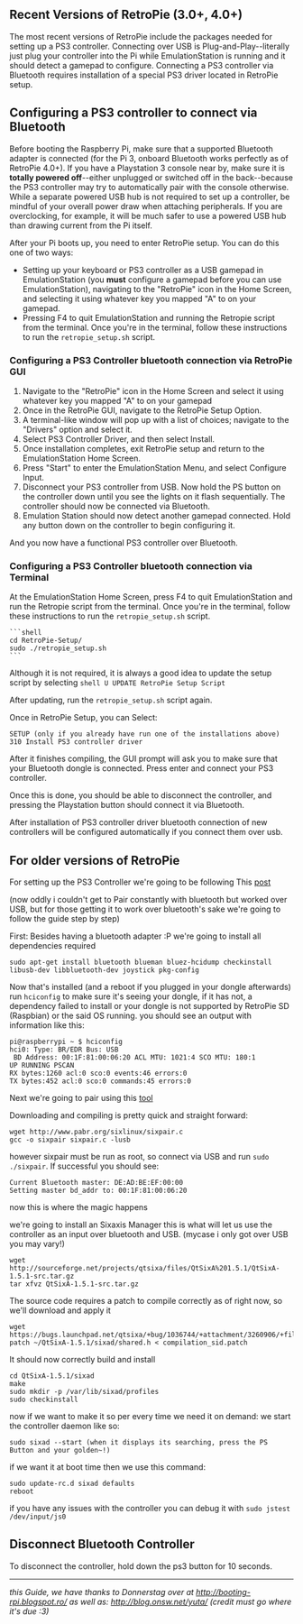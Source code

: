 Recent Versions of RetroPie (3.0+, 4.0+)
---
The most recent versions of RetroPie include the packages needed for setting up a PS3 controller. Connecting over USB is Plug-and-Play--literally just plug your controller into the Pi while EmulationStation is running and it should detect a gamepad to configure. Connecting a PS3 controller via Bluetooth requires installation of a special PS3 driver located in RetroPie setup.

## Configuring a PS3 controller to connect via Bluetooth

Before booting the Raspberry Pi, make sure that a supported Bluetooth adapter is connected (for the Pi 3, onboard Bluetooth works perfectly as of RetroPie 4.0+). If you have a Playstation 3 console near by, make sure it is **totally powered off**--either unplugged or switched off in the back--because the PS3 controller may try to automatically pair with the console otherwise.  While a separate powered USB hub is not required to set up a controller, be mindful of your overall power draw when attaching peripherals. If you are overclocking, for example, it will be much safer to use a powered USB hub than drawing current from the Pi itself.

After your Pi boots up, you need to enter RetroPie setup. You can do this one of two ways:

* Setting up your keyboard or PS3 controller as a USB gamepad in EmulationStation (you **must** configure a gamepad before you can use EmulationStation), navigating to the "RetroPie" icon in the Home Screen, and selecting it using whatever key you mapped "A" to on your gamepad. 
* Pressing F4 to quit EmulationStation and running the Retropie script from the terminal. Once you're in the terminal, follow these instructions to run the `retropie_setup.sh` script.

### Configuring a PS3 Controller bluetooth connection via RetroPie GUI

1. Navigate to the "RetroPie" icon in the Home Screen and select it using whatever key you mapped "A" to on your gamepad
1. Once in the RetroPie GUI, navigate to the RetroPie Setup Option.
1. A terminal-like window will pop up with a list of choices; navigate to the "Drivers" option and select it.
1. Select PS3 Controller Driver, and then select Install.
1. Once installation completes, exit RetroPie setup and return to the EmulationStation Home Screen.
1. Press "Start" to enter the EmulationStation Menu, and select Configure Input.
1. Disconnect your PS3 controller from USB. Now hold the PS button on the controller down until you see the lights on it flash sequentially. The controller should now be connected via Bluetooth.
1. Emulation Station should now detect another gamepad connected. Hold any button down on the controller to begin configuring it.

And you now have a functional PS3 controller over Bluetooth.

### Configuring a PS3 Controller bluetooth connection via Terminal

At the EmulationStation Home Screen, press F4 to quit EmulationStation and run the Retropie script from the terminal. Once you're in the terminal, follow these instructions to run the `retropie_setup.sh` script.

    ```shell
    cd RetroPie-Setup/
    sudo ./retropie_setup.sh
    ```

Although it is not required, it is always a good idea to update the setup script by selecting
    ```shell
    U UPDATE RetroPie Setup Script
    ```

After updating, run the `retropie_setup.sh` script again.

Once in RetroPie Setup, you can 
Select:
```shell
SETUP (only if you already have run one of the installations above)
310 Install PS3 controller driver
```
After it finishes compiling, the GUI prompt will ask you to make sure that your Bluetooth dongle is connected. Press enter and connect your PS3 controller.

Once this is done, you should be able to disconnect the controller, and pressing the Playstation button should connect it via Bluetooth.

After installation of PS3 controller driver bluetooth connection of new controllers will be configured automatically if you connect them over usb. 

For older versions of RetroPie
---
For setting up the PS3 Controller we're going to be following This [post](http://booting-rpi.blogspot.ro/2012/08/dualshock-3-and-raspberry-pi.html)

(now oddly i couldn't get to Pair constantly with bluetooth but worked over USB, but for those getting it to work over bluetooth's sake we're going to follow the guide step by step)

First: Besides having a bluetooth adapter :P we're going to install all dependencies required
```shell
sudo apt-get install bluetooth blueman bluez-hcidump checkinstall libusb-dev libbluetooth-dev joystick pkg-config
```
Now that's installed (and a reboot if you plugged in your dongle afterwards) run ```hciconfig``` to make sure it's seeing your dongle, if it has not, a dependency failed to install or your dongle is not supported by RetroPie SD (Raspbian) or the said OS running. you should see an output with information like this:

```shell
pi@raspberrypi ~ $ hciconfig
hci0: Type: BR/EDR Bus: USB
 BD Address: 00:1F:81:00:06:20 ACL MTU: 1021:4 SCO MTU: 180:1
UP RUNNING PSCAN
RX bytes:1260 acl:0 sco:0 events:46 errors:0
TX bytes:452 acl:0 sco:0 commands:45 errors:0
```

Next we're going to pair using this [tool](http://www.pabr.org/sixlinux/sixlinux.en.html)

Downloading and compiling is pretty quick and straight forward:
```shell
wget http://www.pabr.org/sixlinux/sixpair.c
gcc -o sixpair sixpair.c -lusb
```

however sixpair must be run as root, so connect via USB and run ```sudo ./sixpair```.
If successful you should see: 
```shell
Current Bluetooth master: DE:AD:BE:EF:00:00
Setting master bd_addr to: 00:1F:81:00:06:20 
```

now this is where the magic happens

we're going to install an Sixaxis Manager this is what will let us use the controller as an input over bluetooth and USB. (mycase i only got over USB you may vary!)

```shell
wget http://sourceforge.net/projects/qtsixa/files/QtSixA%201.5.1/QtSixA-1.5.1-src.tar.gz
tar xfvz QtSixA-1.5.1-src.tar.gz
```

The source code requires a patch to compile correctly as of right now, so we'll download and apply it
```shell
wget https://bugs.launchpad.net/qtsixa/+bug/1036744/+attachment/3260906/+files/compilation_sid.patch
patch ~/QtSixA-1.5.1/sixad/shared.h < compilation_sid.patch
```

It should now correctly build and install 
```shell
cd QtSixA-1.5.1/sixad
make
sudo mkdir -p /var/lib/sixad/profiles
sudo checkinstall
```

now if we want to make it so per every time we need it on demand: we start the controller daemon like so:
```shell
sudo sixad --start (when it displays its searching, press the PS Button and your golden~!)
```

if we want it at boot time then we use this command:
```shell
sudo update-rc.d sixad defaults
reboot
```

if you have any issues with the controller you can debug it with `sudo jstest /dev/input/js0`

Disconnect Bluetooth Controller
---

To disconnect the controller, hold down the ps3 button for 10 seconds.


***

_this Guide, we have thanks to Donnerstag over at http://booting-rpi.blogspot.ro/ as well as: http://blog.onsw.net/yuta/  (credit must go where it's due :3)_